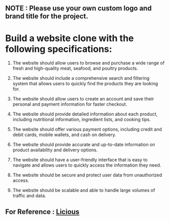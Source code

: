 ## NOTE : Please use your own custom logo and brand title for the project.

# Build a website clone with the following specifications:

1. The website should allow users to browse and purchase a wide range of fresh and high-quality meat, seafood, and poultry products.

2. The website should include a comprehensive search and filtering system that allows users to quickly find the products they are looking for.

3. The website should allow users to create an account and save their personal and payment information for faster checkout.

4. The website should provide detailed information about each product, including nutritional information, ingredient lists, and cooking tips.

5. The website should offer various payment options, including credit and debit cards, mobile wallets, and cash on delivery.

6. The website should provide accurate and up-to-date information on product availability and delivery options.

7. The website should have a user-friendly interface that is easy to navigate and allows users to quickly access the information they need.

8. The website should be secure and protect user data from unauthorized access.

9. The website should be scalable and able to handle large volumes of traffic and data.

## For Reference : <a href="https://www.licious.in/">Licious </a>